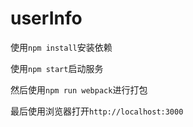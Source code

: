 # userInfo

使用``npm install``安装依赖

使用``npm start``启动服务

然后使用``npm run webpack``进行打包

最后使用浏览器打开``http://localhost:3000``
